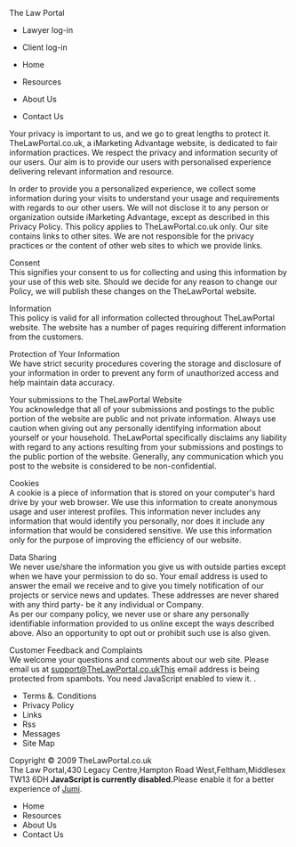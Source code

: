 The Law Portal

*   Lawyer log-in
*   Client log-in

*   Home
*   Resources
*   About Us
*   Contact Us

Your privacy is important to us, and we go to great lengths to protect it. TheLawPortal.co.uk, a iMarketing Advantage website, is dedicated to fair information practices. We respect the privacy and information security of our users. Our aim is to provide our users with personalised experience delivering relevant information and resource.  
  
In order to provide you a personalized experience, we collect some information during your visits to understand your usage and requirements with regards to our other users. We will not disclose it to any person or organization outside iMarketing Advantage, except as described in this Privacy Policy. This policy applies to TheLawPortal.co.uk only. Our site contains links to other sites. We are not responsible for the privacy practices or the content of other web sites to which we provide links.  
  
Consent  
This signifies your consent to us for collecting and using this information by your use of this web site. Should we decide for any reason to change our Policy, we will publish these changes on the TheLawPortal website.  
  
Information  
This policy is valid for all information collected throughout TheLawPortal website. The website has a number of pages requiring different information from the customers.  
  
Protection of Your Information  
We have strict security procedures covering the storage and disclosure of your information in order to prevent any form of unauthorized access and help maintain data accuracy.  
  
Your submissions to the TheLawPortal Website  
You acknowledge that all of your submissions and postings to the public portion of the website are public and not private information. Always use caution when giving out any personally identifying information about yourself or your household. TheLawPortal specifically disclaims any liability with regard to any actions resulting from your submissions and postings to the public portion of the website. Generally, any communication which you post to the website is considered to be non-confidential.  
  
Cookies  
A cookie is a piece of information that is stored on your computer's hard drive by your web browser. We use this information to create anonymous usage and user interest profiles. This information never includes any information that would identify you personally, nor does it include any information that would be considered sensitive. We use this information only for the purpose of improving the efficiency of our website.  
  
Data Sharing  
We never use/share the information you give us with outside parties except when we have your permission to do so. Your email address is used to answer the email we receive and to give you timely notification of our projects or service news and updates. These addresses are never shared with any third party- be it any individual or Company.  
As per our company policy, we never use or share any personally identifiable information provided to us online except the ways described above. Also an opportunity to opt out or prohibit such use is also given.  
  
Customer Feedback and Complaints  
We welcome your questions and comments about our web site. Please email us at support@TheLawPortal.co.ukThis email address is being protected from spambots. You need JavaScript enabled to view it. .  
  
  
  
  
  

*   Terms &. Conditions
*   Privacy Policy
*   Links
*   Rss
*   Messages
*   Site Map

Copyright © 2009 TheLawPortal.co.uk  
The Law Portal,430 Legacy Centre,Hampton Road West,Feltham,Middlesex TW13 6DH <strong>JavaScript is currently disabled.</strong>Please enable it for a better experience of <a href="http://2glux.com/projects/jumi">Jumi</a>.

*   Home
*   Resources
*   About Us
*   Contact Us